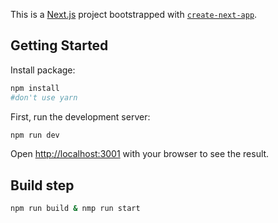 This is a [Next.js](https://nextjs.org/) project bootstrapped with [`create-next-app`](https://github.com/vercel/next.js/tree/canary/packages/create-next-app).

## Getting Started

Install package:

```bash
npm install
#don't use yarn
```

First, run the development server:

```bash
npm run dev
```

Open [http://localhost:3001](http://localhost:3001) with your browser to see the result.

## Build step

```bash
npm run build & nmp run start
```
